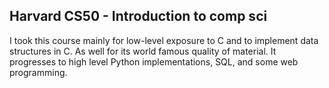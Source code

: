 ## Harvard CS50 - Introduction to comp sci  

I took this course mainly for low-level exposure to C and to implement data structures in C. As well for its world famous quality of material. It progresses to high level Python implementations, SQL, and some web programming. 
